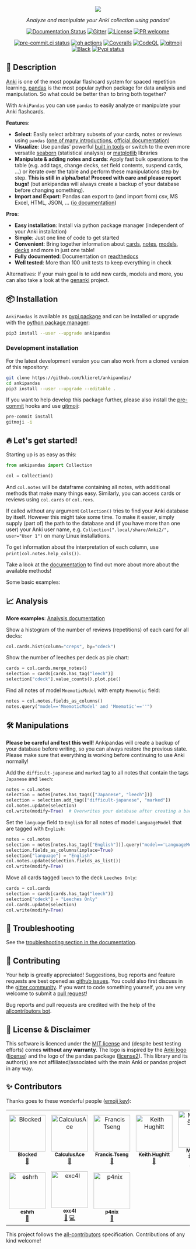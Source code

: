 <div align="center">
<a href="https://ankipandas.readthedocs.io/">
<img src="https://raw.githubusercontent.com/klieret/AnkiPandas/master/misc/logo/logo_github.png"></a>
<p align="center">
<em>Analyze and manipulate your Anki collection using pandas!</em>
</p>
</a>
<p>

[![Documentation Status](https://readthedocs.org/projects/ankipandas/badge/?version=latest)](https://ankipandas.readthedocs.io/) [![Gitter](https://img.shields.io/gitter/room/ankipandas/community.svg)](https://gitter.im/ankipandas/community)
[![License](https://img.shields.io/github/license/klieret/ankipandas.svg)](https://github.com/klieret/ankipandas/blob/master/LICENSE.txt)
[![PR welcome](https://img.shields.io/badge/PR-Welcome-%23FF8300.svg)](https://git-scm.com/book/en/v2/GitHub-Contributing-to-a-Project)

</p>
<p>

[![pre-commit.ci status](https://results.pre-commit.ci/badge/github/klieret/AnkiPandas/master.svg)](https://results.pre-commit.ci/latest/github/klieret/AnkiPandas/master)
[![gh actions](https://github.com/klieret/AnkiPandas/workflows/testing/badge.svg)](https://github.com/klieret/AnkiPandas/actions) [![Coveralls](https://coveralls.io/repos/github/klieret/AnkiPandas/badge.svg?branch=master)](https://coveralls.io/github/klieret/AnkiPandas?branch=master)
[![CodeQL](https://github.com/klieret/AnkiPandas/actions/workflows/codeql.yml/badge.svg)](https://github.com/klieret/AnkiPandas/actions/workflows/codeql.yml)
[![gitmoji](https://img.shields.io/badge/gitmoji-%20😜%20😍-FFDD67.svg)](https://gitmoji.dev) [![Black](https://img.shields.io/badge/code%20style-black-000000.svg)](https://github.com/python/black)
[![Pypi status](https://badge.fury.io/py/ankipandas.svg)](https://pypi.org/project/ankipandas/)

</p>
</div>

## 📝 Description

[Anki](https://apps.ankiweb.net/) is one of the most popular flashcard
system for spaced repetition learning,
[pandas](https://pandas.pydata.org/) is the most popular python package
for data analysis and manipulation. So what could be better than to
bring both together?

With `AnkiPandas` you can use `pandas` to easily analyze or manipulate
your Anki flashcards.

**Features**:

-   **Select**: Easily select arbitrary subsets of your cards, notes or
    reviews using `pandas` ([one of many
    introductions](https://medium.com/dunder-data/6fcd0170be9c),
    [official
    documentation](https://pandas.pydata.org/pandas-docs/stable/user_guide/indexing.html))
-   **Visualize**: Use pandas\' powerful [built in
    tools](https://pandas.pydata.org/pandas-docs/stable/user_guide/visualization.html)
    or switch to the even more versatile
    [seaborn](https://seaborn.pydata.org/) (statistical analysis) or
    [matplotlib](https://matplotlib.org/) libraries
-   **Manipulate & adding notes and cards**: Apply fast bulk operations to the table (e.g. add
    tags, change decks, set field contents, suspend cards, \...) or
    iterate over the table and perform these manipulations step by step. **This is still in alpha/beta! Proceed with care and please report bugs!** (but ankipandas will always create a backup of your database before changing something).
-   **Import and Export**: Pandas can export to (and import from) csv,
    MS Excel, HTML, JSON, \... ([io
    documentation](https://pandas.pydata.org/pandas-docs/stable/user_guide/io.html))

**Pros**:

-   **Easy installation**: Install via python package manager
    (independent of your Anki installation)
-   **Simple**: Just one line of code to get started
-   **Convenient**: Bring together information about
    [cards](https://apps.ankiweb.net/docs/manual.html#cards),
    [notes](https://apps.ankiweb.net/docs/manual.html#notes-&-fields),
    [models](https://apps.ankiweb.net/docs/manual.html#note-types),
    [decks](https://apps.ankiweb.net/docs/manual.html#decks) and more in
    just one table!
-   **Fully documented**: Documentation on [readthedocs](https://ankipandas.readthedocs.io/)
-   **Well tested**: More than 100 unit tests to keep everything in
    check

Alternatives: If your main goal is to add new cards, models and more,
you can also take a look at the
[genanki](https://github.com/kerrickstaley/genanki) project.

## 📦 Installation

`AnkiPandas` is available as [pypi
package](https://pypi.org/project/ankipandas/) and can be installed or
upgrade with the [python package
manager](https://pip.pypa.io/en/stable/):

```sh
pip3 install --user --upgrade ankipandas
```

### Development installation

For the latest development version you can also work from a cloned
version of this repository:

```sh
git clone https://github.com/klieret/ankipandas/
cd ankipandas
pip3 install --user --upgrade --editable .
```

If you want to help develop this package further, please also install the
[pre-commit](https://pre-commit.ci/) hooks and use [gitmoji](https://gitmoji.dev/):

```sh
pre-commit install
gitmoji -i
```

## 🔥 Let's get started!

Starting up is as easy as this:

```python
from ankipandas import Collection

col = Collection()
```

And `col.notes` will be dataframe containing all notes, with additional
methods that make many things easy. Similarly, you can access cards or
reviews using `col.cards` or `col.revs`.

If called without any argument `Collection()` tries to find your Anki
database by itself. However this might take some time. To make it
easier, simply supply (part of) the path to the database and (if you
have more than one user) your Anki user name, e.g.
`Collection(".local/share/Anki2/", user="User 1")` on many Linux
installations.

To get information about the interpretation of each column, use
`print(col.notes.help_cols())`.

Take a look at the [documentation](https://ankipandas.readthedocs.io/)
to find out more about more about the available methods!

Some basic examples:

## 📈 Analysis

**More examples**: [Analysis
documentation](https://ankipandas.readthedocs.io/en/latest/examples.html)

Show a histogram of the number of reviews (repetitions) of each card for
all decks:

```python
col.cards.hist(column="creps", by="cdeck")
```

Show the number of leeches per deck as pie chart:

```python
cards = col.cards.merge_notes()
selection = cards[cards.has_tag("leech")]
selection["cdeck"].value_counts().plot.pie()
```

Find all notes of model `MnemoticModel` with empty `Mnemotic` field:

```python
notes = col.notes.fields_as_columns()
notes.query("model=='MnemoticModel' and 'Mnemotic'==''")
```

## 🛠️ Manipulations

**Please be careful and test this well!** Ankipandas will create a backup of your database before writing, so you can always restore the previous state. Please make sure that everything is working before continuing to use Anki normally!

Add the `difficult-japanese` and `marked` tag to all notes that contain
the tags `Japanese` and `leech`:

```python
notes = col.notes
selection = notes[notes.has_tags(["Japanese", "leech"])]
selection = selection.add_tag(["difficult-japanese", "marked"])
col.notes.update(selection)
col.write(modify=True)  # Overwrites your database after creating a backup!
```

Set the `language` field to `English` for all notes of model
`LanguageModel` that are tagged with `English`:

```python
notes = col.notes
selection = notes[notes.has_tag(["English"])].query("model=='LanguageModel'").copy()
selection.fields_as_columns(inplace=True)
selection["language"] = "English"
col.notes.update(selection.fields_as_list())
col.write(modify=True)
```

Move all cards tagged `leech` to the deck `Leeches Only`:

```python
cards = col.cards
selection = cards[cards.has_tag("leech")]
selection["cdeck"] = "Leeches Only"
col.cards.update(selection)
col.write(modify=True)
```

## 🐞 Troubleshooting

See the [troubleshooting section in the
documentation](https://ankipandas.readthedocs.io/en/latest/troubleshooting.html).

## 💖 Contributing

Your help is greatly appreciated! Suggestions, bug reports and feature
requests are best opened as [github
issues](https://github.com/klieret/ankipandas/issues). You could also
first discuss in the [gitter
community](https://gitter.im/ankipandas/community). If you want to code
something yourself, you are very welcome to submit a [pull
request](https://github.com/klieret/AnkiPandas/pulls)!

Bug reports and pull requests are credited with the help of the [allcontributors bot](https://allcontributors.org/).

## 📃 License & Disclaimer

This software is licenced under the [MIT
license](https://github.com/klieret/ankipandas/blob/master/LICENSE.txt)
and (despite best testing efforts) comes **without any warranty**. The
logo is inspired by the [Anki
logo](https://github.com/ankitects/anki/blob/main/qt/aqt/data/web/imgs/anki-logo-thin.png)
([license](https://github.com/ankitects/anki/blob/main/LICENSE)) and
the logo of the pandas package
([license2](https://github.com/pandas-dev/pandas/blob/main/LICENSE)).
This library and its author(s) are not affiliated/associated with the
main Anki or pandas project in any way.

## ✨ Contributors

Thanks goes to these wonderful people ([emoji key](https://allcontributors.org/docs/en/emoji-key)):

<!-- ALL-CONTRIBUTORS-LIST:START - Do not remove or modify this section -->
<!-- prettier-ignore-start -->
<!-- markdownlint-disable -->
<table>
  <tbody>
    <tr>
      <td align="center"><a href="https://github.com/Blocked"><img src="https://avatars.githubusercontent.com/u/4366503?v=4?s=100" width="100px;" alt="Blocked"/><br /><sub><b>Blocked</b></sub></a><br /><a href="https://github.com/klieret/AnkiPandas/issues?q=author%3ABlocked" title="Bug reports">🐛</a></td>
      <td align="center"><a href="https://github.com/CalculusAce"><img src="https://avatars3.githubusercontent.com/u/42630988?v=4?s=100" width="100px;" alt="CalculusAce"/><br /><sub><b>CalculusAce</b></sub></a><br /><a href="https://github.com/klieret/AnkiPandas/issues?q=author%3ACalculusAce" title="Bug reports">🐛</a></td>
      <td align="center"><a href="http://frnsys.com"><img src="https://avatars.githubusercontent.com/u/1059947?v=4?s=100" width="100px;" alt="Francis Tseng"/><br /><sub><b>Francis Tseng</b></sub></a><br /><a href="https://github.com/klieret/AnkiPandas/issues?q=author%3Afrnsys" title="Bug reports">🐛</a></td>
      <td align="center"><a href="https://github.com/khughitt"><img src="https://avatars.githubusercontent.com/u/125001?v=4?s=100" width="100px;" alt="Keith Hughitt"/><br /><sub><b>Keith Hughitt</b></sub></a><br /><a href="https://github.com/klieret/AnkiPandas/issues?q=author%3Akhughitt" title="Bug reports">🐛</a></td>
      <td align="center"><a href="https://github.com/eumiro"><img src="https://avatars0.githubusercontent.com/u/6774676?v=4?s=100" width="100px;" alt="Miroslav Šedivý"/><br /><sub><b>Miroslav Šedivý</b></sub></a><br /><a href="https://github.com/klieret/AnkiPandas/commits?author=eumiro" title="Tests">⚠️</a> <a href="https://github.com/klieret/AnkiPandas/commits?author=eumiro" title="Code">💻</a></td>
      <td align="center"><a href="https://github.com/bollwyvl"><img src="https://avatars.githubusercontent.com/u/45380?v=4?s=100" width="100px;" alt="Nicholas Bollweg"/><br /><sub><b>Nicholas Bollweg</b></sub></a><br /><a href="https://github.com/klieret/AnkiPandas/commits?author=bollwyvl" title="Code">💻</a></td>
      <td align="center"><a href="http://thomasbrownback.com/"><img src="https://avatars2.githubusercontent.com/u/26754?v=4?s=100" width="100px;" alt="Thomas Brownback"/><br /><sub><b>Thomas Brownback</b></sub></a><br /><a href="https://github.com/klieret/AnkiPandas/issues?q=author%3Abrownbat" title="Bug reports">🐛</a></td>
    </tr>
    <tr>
      <td align="center"><a href="http://esrh.sdf.org"><img src="https://avatars.githubusercontent.com/u/16175276?v=4?s=100" width="100px;" alt="eshrh"/><br /><sub><b>eshrh</b></sub></a><br /><a href="https://github.com/klieret/AnkiPandas/commits?author=eshrh" title="Documentation">📖</a></td>
      <td align="center"><a href="https://github.com/exc4l"><img src="https://avatars3.githubusercontent.com/u/74188442?v=4?s=100" width="100px;" alt="exc4l"/><br /><sub><b>exc4l</b></sub></a><br /><a href="https://github.com/klieret/AnkiPandas/issues?q=author%3Aexc4l" title="Bug reports">🐛</a> <a href="https://github.com/klieret/AnkiPandas/commits?author=exc4l" title="Code">💻</a></td>
      <td align="center"><a href="https://github.com/p4nix"><img src="https://avatars1.githubusercontent.com/u/7038116?v=4?s=100" width="100px;" alt="p4nix"/><br /><sub><b>p4nix</b></sub></a><br /><a href="https://github.com/klieret/AnkiPandas/issues?q=author%3Ap4nix" title="Bug reports">🐛</a></td>
    </tr>
  </tbody>
</table>

<!-- markdownlint-restore -->
<!-- prettier-ignore-end -->

<!-- ALL-CONTRIBUTORS-LIST:END -->

This project follows the [all-contributors](https://github.com/all-contributors/all-contributors) specification. Contributions of any kind welcome!
